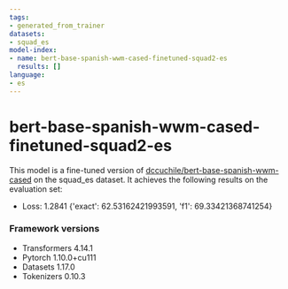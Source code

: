```yaml
---
tags:
- generated_from_trainer
datasets:
- squad_es
model-index:
- name: bert-base-spanish-wwm-cased-finetuned-squad2-es
  results: []
language:
- es
---
```


<!-- This model card has been generated automatically according to the information the Trainer had access to. You
should probably proofread and complete it, then remove this comment. -->

# bert-base-spanish-wwm-cased-finetuned-squad2-es

This model is a fine-tuned version of [dccuchile/bert-base-spanish-wwm-cased](https://huggingface.co/dccuchile/bert-base-spanish-wwm-cased) on the squad_es dataset.
It achieves the following results on the evaluation set:
- Loss: 1.2841
{'exact': 62.53162421993591, 'f1': 69.33421368741254}



### Framework versions

- Transformers 4.14.1
- Pytorch 1.10.0+cu111
- Datasets 1.17.0
- Tokenizers 0.10.3
